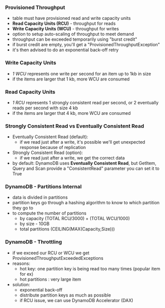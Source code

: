 ### Provisioned Throughput ###
* table must have provisioned read and write capacity units
* **Read Capacity Units (RCU)** - throughput for reads
* **Write Capacity Units (WCU)** - throughput for writes
* option to setup auto-scaling of throughput to meet demand
* throughput can be exceeded temporarily using "burst credit"
* if burst credit are empty, you'll get a "ProvisionedThroughputException"
* it's then advised to do an exponential back-off retry

### Write Capacity Units ###
* *1 WCU* represents one write per second for an item up to 1kb in size
* if the items are larger that 1 kb, more WCU are consumed

### Read Capacity Units ###
* *1 RCU* represents 1 strongly consistent read per second, or 2 eventually reads per second with size 4 kb
* if the items are larger that 4 kb, more WCU are consumed

### Strongly Consistent Read vs Eventually Consistent Read
* Eventually Consistent Read (default): 
    * if we read just after a write, it's possible we'll get unexpected response because of replication
* Strongly Consistent Read (option):
    * if we read just after a write, we get the correct data
* by default: DynamoDB uses **Eventually Consistent Read**, but GetItem, Query and Scan provide a "ConsistentRead" parameter you can set it to True        

### DynamoDB - Partitions Internal
* data is divided in partitions
* partition keys go through a hashing algorithm to know to which partition they go to 
* to compute the number of partitions
    * by capacity (TOTAL RCU/3000) + (TOTAL WCU/1000)
    * by size - 10GB
    * total partitions (CEILING(MAX(Capacity,Size)))

### DynamoDB - Throttling
* if we exceed our RCU or WCU we get ProvisionedThroughputExceededExceptions
* reasons:
    * hot key: one partition key is being read too many times (popular item for ex)
    * hot partitions : very large item
* solution:
    * exponential back-off
    * distribute partition keys as much as possible
    * if RCU issue, we can use DynamoDB Accelerator (DAX)
     
    
